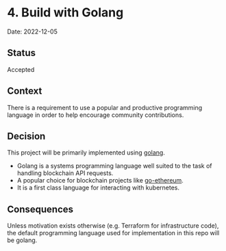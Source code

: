 # 4. Build with Golang

Date: 2022-12-05

## Status

Accepted

## Context

There is a requirement to use a popular and productive programming language in order to help
encourage community contributions.

## Decision

This project will be primarily implemented using [golang](https://go.dev/).

- Golang is a systems programming language well suited to the task of handling blockchain API requests.
- A popular choice for blockchain projects like [go-ethereum](https://github.com/ethereum/go-ethereum).
- It is a first class language for interacting with kubernetes.

## Consequences

Unless motivation exists otherwise (e.g. Terraform for infrastructure code), the default programming
language used for implementation in this repo will be golang.
